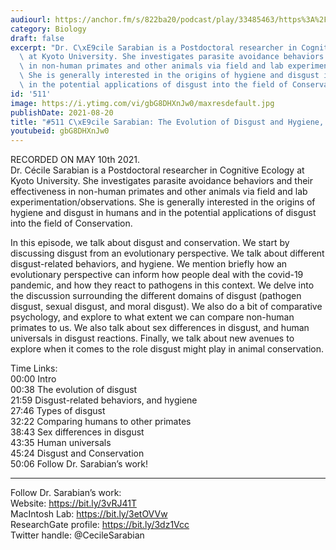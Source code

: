 ```yaml
---
audiourl: https://anchor.fm/s/822ba20/podcast/play/33485463/https%3A%2F%2Fd3ctxlq1ktw2nl.cloudfront.net%2Fstaging%2F2021-4-14%2Ff196a183-a138-ca7c-1a95-1798660b7b6c.m4a
category: Biology
draft: false
excerpt: "Dr. C\xE9cile Sarabian is a Postdoctoral researcher in Cognitive Ecology\
  \ at Kyoto University. She investigates parasite avoidance behaviors and their effectiveness\
  \ in non-human primates and other animals via field and lab experimentation/observations.\
  \ She is generally interested in the origins of hygiene and disgust in humans and\
  \ in the potential applications of disgust into the field of Conservation."
id: '511'
image: https://i.ytimg.com/vi/gbG8DHXnJw0/maxresdefault.jpg
publishDate: 2021-08-20
title: "#511 C\xE9cile Sarabian: The Evolution of Disgust and Hygiene, and Conservation"
youtubeid: gbG8DHXnJw0
---
```

<div class="timelinks">

RECORDED ON MAY 10th 2021.  
Dr. Cécile Sarabian is a Postdoctoral researcher in Cognitive Ecology at Kyoto University. She investigates parasite avoidance behaviors and their effectiveness in non-human primates and other animals via field and lab experimentation/observations. She is generally interested in the origins of hygiene and disgust in humans and in the potential applications of disgust into the field of Conservation.

In this episode, we talk about disgust and conservation. We start by discussing disgust from an evolutionary perspective. We talk about different disgust-related behaviors, and hygiene. We mention briefly how an evolutionary perspective can inform how people deal with the covid-19 pandemic, and how they react to pathogens in this context. We delve into the discussion surrounding the different domains of disgust (pathogen disgust, sexual disgust, and moral disgust). We also do a bit of comparative psychology, and explore to what extent we can compare non-human primates to us. We also talk about sex differences in disgust, and human universals in disgust reactions. Finally, we talk about new avenues to explore when it comes to the role disgust might play in animal conservation.

Time Links:  
<time>00:00</time> Intro  
<time>00:38</time> The evolution of disgust  
<time>21:59</time> Disgust-related behaviors, and hygiene  
<time>27:46</time> Types of disgust  
<time>32:22</time> Comparing humans to other primates  
<time>38:43</time> Sex differences in disgust  
<time>43:35</time> Human universals  
<time>45:24</time> Disgust and Conservation  
<time>50:06</time> Follow Dr. Sarabian’s work!

---

Follow Dr. Sarabian’s work:  
Website: https://bit.ly/3vRJ41T  
MacIntosh Lab: https://bit.ly/3etOVVw  
ResearchGate profile: https://bit.ly/3dz1Vcc  
Twitter handle: @CecileSarabian
</div>

